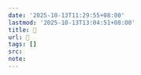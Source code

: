 ```yaml
---
date: '2025-10-13T11:29:55+08:00'
lastmod: '2025-10-13T13:04:51+08:00'
title: 󰣫
url: 󰣫
tags: []
src:
note:
---
```

